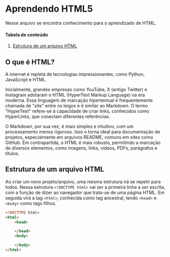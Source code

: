 # Aprendendo HTML5

Nesse arquivo se encontra conhecimento para o aprendizado de HTML.

#### Tabela de conteúdo
1. [Estrutura de um arquivo HTML](#estrutura-de-um-arquivo-html)


## O que é HTML?

A internet é repleta de tecnologias impressionantes, como Python, JavaScript e HTML.

Inicialmente, grandes empresas como YouTube, X (antigo Twitter) e Instagram adotaram o HTML (HyperText Markup Language) na era moderna. Essa linguagem de marcação hipertextual é frequentemente chamada de "site" entre os leigos e é similar ao Markdown. O termo "HyperText" refere-se à capacidade de criar links, conhecidos como HyperLinks, que conectam diferentes referências.

O Markdown, por sua vez, é mais simples e intuitivo, com um processamento menos rigoroso. Isso o torna ideal para documentação  de projetos, especialmente em arquivos README, comuns em sites como GitHub. Em contrapartida, o HTML é mais robusto, permitindo a marcação de diversos elementos, como imagens, links, vídeos, PDFs, parágrafos e títulos.

## Estrutura de um arquivo HTML

Ao criar um novo projeto/arquivo, uma mesma estrutura irá se repetir para todos. Nessa estrutura `<!DOCTYPE html>` vai ser a primeira linha a ser escrita, com a função de dizer ao navegador que trata-se de uma página HTML. Em seguida virá a tag `<html>`, conhecida como tag ancestral, tendo `<head>` e `<body>` como tags filhos.

```html
<!DOCTYPE html>
<html>
    <head>

    </head>
    <body>

    </body>
</html>
```
